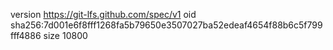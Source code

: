 version https://git-lfs.github.com/spec/v1
oid sha256:7d001e6f8fff1268fa5b79650e3507027ba52edeaf4654f88b6c5f799fff4886
size 10800
